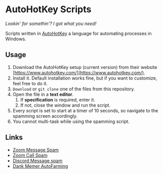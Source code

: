 # AutoHotKey Scripts

*Lookin' for somethin'? I got what you need!*

Scripts written in [AutoHotKey](https://www.autohotkey.com/) a language for automating processes in Windows. 

## Usage

1. Download the AutoHotKey setup (current version) from their website [https://www.autohotkey.com/](https://www.autohotkey.com/). 
2. Install it. Default installation works fine, but if you want to customize, feel free to do it.
3. `Download` or `git clone` one of the files from this repository.
4. Open the file in a **text editor**.
   1. If **specification**  is required, enter it.
   2. If not, close the window and run the script.
5. Every script is set to start at a timer of 10 seconds, so navigate to the spamming screen accordingly. 
6. You cannot multi-task while using the spamming script.

## Links

- [Zoom Message Spam](https://github.com/syswraith/spam-ahk-scripts/blob/1e22ad0ca673452589bce3e547c28b86a2f3b1c0/message_spam_zoom.ahk)
- [Zoom Call Spam](https://github.com/syswraith/spam-ahk-scripts/blob/1e22ad0ca673452589bce3e547c28b86a2f3b1c0/call_spam_zoom.ahk)
- [Discord Message spam](https://github.com/syswraith/spam-ahk-scripts/blob/ccfec77656b9788e41d74d725d06c90410799fbd/message_spam_discord.ahk)
- [Dank Memer AutoFarming](https://github.com/syswraith/ahk-scripts/blob/c94261bb7ea2f6ecb4dd8e5a4a422a6e1f72bbc1/Dank%20AutoFarm.ahk)
